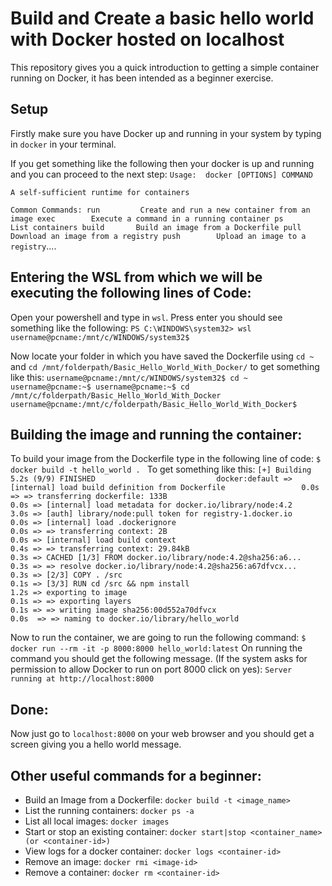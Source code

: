 # Build and Create a basic hello world with Docker hosted on localhost

This repository gives you a quick introduction to getting a simple container running on Docker, it has been intended as a beginner exercise.


## Setup

Firstly make sure you have Docker up and running in your system by typing in `docker` in your terminal.

If you get something like the following then your docker is up and running and you can proceed to the next step:
`Usage:  docker [OPTIONS] COMMAND`

`A self-sufficient runtime for containers`

`Common Commands:
  run         Create and run a new container from an image
  exec        Execute a command in a running container
  ps          List containers
  build       Build an image from a Dockerfile
  pull        Download an image from a registry
  push        Upload an image to a registry`....

## Entering the WSL from which we will be executing the following lines of Code:

Open your powershell and type in `wsl`. Press enter you should see something like the following:
`PS C:\WINDOWS\system32> wsl
username@pcname:/mnt/c/WINDOWS/system32$	`

Now locate your folder in which you have saved the Dockerfile using `cd ~` and `cd /mnt/folderpath/Basic_Hello_World_With_Docker/` to get something like this:
`username@pcname:/mnt/c/WINDOWS/system32$ cd ~
username@pcname:~$
username@pcname:~$ cd /mnt/c/folderpath/Basic_Hello_World_With_Docker
username@pcname:/mnt/c/folderpath/Basic_Hello_World_With_Docker$  `

## Building the image and running the container:

To build your image from the Dockerfile type in the following line of code:
`$ docker build -t hello_world . `
To get something like this:
`[+] Building 5.2s (9/9) FINISHED                           docker:default
 => [internal] load build definition from Dockerfile                 0.0s
 => => transferring dockerfile: 133B                                 0.0s
 => [internal] load metadata for docker.io/library/node:4.2          3.0s
 => [auth] library/node:pull token for registry-1.docker.io          0.0s
 => [internal] load .dockerignore                                    0.0s
 => => transferring context: 2B                                      0.0s
 => [internal] load build context                                    0.4s
 => => transferring context: 29.84kB                                 0.3s
 => CACHED [1/3] FROM docker.io/library/node:4.2@sha256:a6...        0.3s
 => => resolve docker.io/library/node:4.2@sha256:a67dfvcx...         0.3s
 => [2/3] COPY . /src                                                0.1s
 => [3/3] RUN cd /src && npm install                                 1.2s
 => exporting to image                                               0.1s
 => => exporting layers                                              0.1s
 => => writing image sha256:00d552a70dfvcx                           0.0s 
 => => naming to docker.io/library/hello_world                             `

Now to run the container, we are going to run the following command:
`$ docker run --rm -it -p 8000:8000 hello_world:latest`
On running the command you should get the following message. (If the system asks for permission to allow Docker to run on port 8000 click on yes):
`Server running at http://localhost:8000`

## Done:

Now just go to `localhost:8000` on your web browser and you should get a screen giving you a hello world message.

## Other useful commands for a beginner:

- Build an Image from a Dockerfile: `docker build -t <image_name>` 
- List the running containers: `docker ps -a`
- List all local images: `docker images`
- Start or stop an existing container: `docker start|stop <container_name> (or <container-id>)`
- View logs for a docker container: `docker logs <container-id>`
- Remove an image: `docker rmi <image-id>`
- Remove a container: `docker rm <container-id>`

